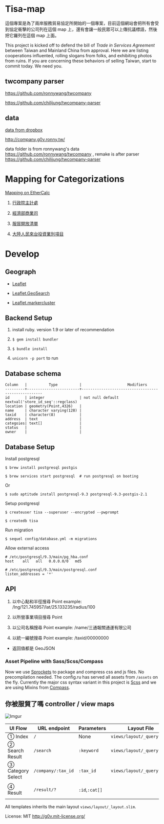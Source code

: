 # Tisa-map

這個專案是為了兩岸服務貿易協定所開始的一個專案，目前這個網站會把所有會受到協定衝擊的公司列在這個 map 上，還有會讓一般民眾可以上傳抗議標語，然後把它羅列在這個 map 上面。

This project is kicked off to defend the bill of *Trade in Services Agreement* between Taiwan and Mainland China from approval.
Here we are listing cooperations influented, rolling slogans from folks, and exhibiting photos from ruins.
If you are concerning these behaviors of selling Taiwan, start to commit today. We need you.

## twcompany parser

https://github.com/ronnywang/twcompany

https://github.com/chilijung/twcompany-parser

## data

[data from dropbox](https://www.dropbox.com/sh/o8uu84oskzcsxnp/Do-TEZcra1)

http://company.g0v.ronny.tw/

data folder is from ronnywang's data https://github.com/ronnywang/twcompany , remake is after parser https://github.com/chilijung/twcompany-parser

# Mapping for Categorizations

[Mapping on EtherCalc](https://ethercalc.org/kwops3igth)

1. [行政院主計處](http://www.dgbas.gov.tw/public/Attachment/342210594471.pdf)

2. [經濟部商業司]()

3. [服貿開放清單]()

4. [大陸人民來台投資業別項目](http://www.moeaic.gov.tw/system_external/ctlr?PRO=DownloadFile&t=3&id=133)

# Develop

## Geograph

* [Leaflet](http://leafletjs.com)

* [Leaflet.GeoSearch](https://github.com/smeijer/L.GeoSearch)

* [Leaflet.markercluster](https://github.com/Leaflet/Leaflet.markercluster)

## Backend Setup

1. install ruby. version 1.9 or later of recommendation

2. `$ gem install bundler`

3. `$ bundle install`

4. `unicorn -p port` to run

## Database schema

    Column   |          Type          |                     Modifiers
    ---------+------------------------+----------------------------------------------------
    id       | integer                | not null default nextval('store_id_seq'::regclass)
    location | geometry(Point,4326)   |
    name     | character varying(128) |
    taxid    | character(8)           |
    address  | text                   |
    categoies| text[]                 |
    status   |                        |
    owner    |                        |

## Database Setup

Install postgresql

    $ brew install postgresql postgis

    $ brew services start postgresql  # run postgresql on booting

Or

    $ sudo aptitude install postgresql-9.3 postgresql-9.3-postgis-2.1

Setup postgresql

    $ createuser tisa --superuser --encrypted --pwprompt

    $ createdb tisa

Run migration

    $ sequel config/database.yml -m migrations

Allow external access

    # /etc/postgresql/9.3/main/pg_hba.conf
    host    all   all   0.0.0.0/0   md5

    # /etc/postgresql/9.3/main/postgresql.conf
    listen_addresses = '*'

## API

1. 以中心點和半徑搜尋 Point
    example: /lng/121.745957/lat/25.133235/radius/100

1. 以所營事業項目搜尋 Point

1. 以公司名稱搜尋 Point
    example: /name/三通報關通運有限公司

1. 以統一編號搜尋 Point
    example: /taxid/00000000

* 返回值都是 GeoJSON

### Asset Pipeline with Sass/Scss/Compass

Now we use [Sprockets](https://github.com/sstephenson/sprockets) to package and compress css and js files.
No precompilation needed. The config.ru has served all assets from `/assets` on the fly. Currently the major
css syntax variant in this project is [Scss](http://sass-lang.com/) and we are using Mixins from
[Compass](http://compass-style.org/).

## 你被服貿了嗎 controller / view maps

![Imgur](http://i.imgur.com/TnJeMl5.jpg)

UI Flow           | URL endpoint            | Parameters     | Layout File | Template File
----------------- | ----------------------- | -------------- | ----------- | -------------
① Index           | `/`                 | None           | `views/layout/_query.slim` | `views/index.slim`
② Search Result   | `/search`           | `:keyword`     | `views/layout/_query.slim` | `views/search.slim`
③ Category Select | `/company/:tax_id`  | `:tax_id`      | `views/layout/_query.slim` | `views/category.slim`
④ Result          | `/result/?`         | `:id`,`:cat[]` |                         | `views/result_affected.slim` or `views/result_not_affected`

All templates inherits the main layout `views/layout/_layout.slim`.

License: MIT http://g0v.mit-license.org/
